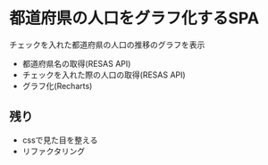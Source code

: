 # 都道府県の人口をグラフ化するSPA

チェックを入れた都道府県の人口の推移のグラフを表示

- 都道府県名の取得(RESAS API)
- チェックを入れた際の人口の取得(RESAS API)
- グラフ化(Recharts)

## 残り
- cssで見た目を整える
- リファクタリング
